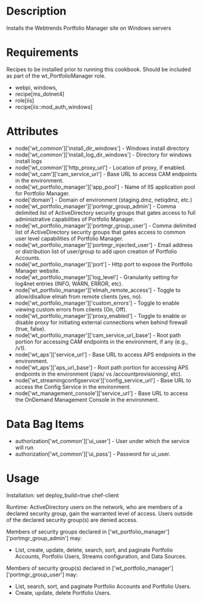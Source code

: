 Description
===========
Installs the Webtrends Portfolio Manager site on Windows servers

Requirements
============
Recipes to be installed prior to running this cookbook. Should be included as part of the wt_PortfolioManager role.

* webpi, windows, 
* recipe[ms_dotnet4]
* role[iis]
* recipe[iis::mod_auth_windows]

Attributes
==========
* node['wt_common']['install_dir_windows'] - Windows install directory
* node['wt_common']['install_log_dir_windows'] - Directory for windows install logs
* node['wt_common']['http_proxy_url'] - Location of proxy, if enabled.
* node['wt_cam']['cam_service_url'] - Base URL to access CAM endpoints in the environment. 
* node['wt_portfolio_manager']['app_pool'] - Name of IIS application pool for Portfolio Manager.
* node['domain'] - Domain of environment (staging.dmz, netiqdmz, etc.)
* node['wt_portfolio_manager']['portmgr_group_admin'] - Comma delimited list of ActiveDirectory security groups that gates access to full administrative capabilities of Portfolio Manager.
* node['wt_portfolio_manager']['portmgr_group_user'] - Comma delimited list of ActiveDirectory security groups that gates access to common user level capabilities of Portfolio Manager.
* node['wt_portfolio_manager']['portmgr_injected_user'] - Email address or distribution list of user/group to add upon creation of Portfolio Accounts.
* node['wt_portfolio_manager']['port'] - Http port to expose the Portfolio Manager website.
* node['wt_portfolio_manager']['log_level'] - Granularity setting for log4net entries (INFO, WARN, ERROR, etc).
* node['wt_portfolio_manager']['elmah_remote_access'] - Toggle to allow/disallow elmah from remote clients (yes, no).
* node['wt_portfolio_manager']['custom_errors'] - Toggle to enable viewing custom errors from clients (On, Off).
* node['wt_portfolio_manager']['proxy_enabled'] - Toggle to enable or disable proxy for initiating external connections when behind firewall (true, false).
* node['wt_portfolio_manager']['cam_service_url_base'] - Root path portion for accessing CAM endpoints in the environment, if any (e.g., /v1).
* node['wt_aps']['service_url'] - Base URL to access APS endpoints in the environment.
* node['wt_aps']['aps_url_base'] - Root path portion for accessing APS endpoints in the environment (/aps/ vs /accountprovisioning/, etc).
* node['wt_streamingconfigservice']['config_service_url'] - Base URL to access the Config Service in the environment.
* node['wt_management_console']['service_url'] - Base URL to access the OnDemand Management Console in the environment.
 
Data Bag Items
===============
* authorization['wt_common']['ui_user'] - User under which the service will run
* authorization['wt_common']['ui_pass'] - Password for ui_user.

Usage
=====
Installation:
   set deploy_build=true
   chef-client

Runtime:
ActiveDirectory users on the network, who are members of a declared security group, gain the warranted level of access. Users outside of the declared security group(s) are denied access.

Members of security groups declared in ['wt_portfolio_manager']['portmgr_group_admin'] may:
  * List, create, update, delete, search, sort, and paginate Portfolio Accounts, Portfolio Users, Streams configuration, and Data Sources.

Members of security group(s) declared in ['wt_portfolio_manager']['portmgr_group_user'] may:
  * List, search, sort, and paginate Portfolio Accounts and Portfolio Users.
  * Create, update, delete Portfolio Users.

